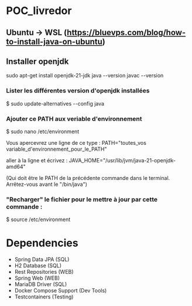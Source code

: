 # POC_livredor

## Ubuntu → WSL  (https://bluevps.com/blog/how-to-install-java-on-ubuntu)
## Installer openjdk
sudo apt-get install openjdk-21-jdk
java --version
javac --version

### Lister les différentes version d'openjdk installées
$ sudo update-alternatives --config java

### Ajouter ce PATH aux veriable d'environnement
$ sudo nano /etc/environment

Vous apercevrez une ligne de ce type :
PATH="toutes_vos variable_d'environnement_pour_le_PATH"

aller à la ligne et écrivez : 
JAVA_HOME="/usr/lib/jvm/java-21-openjdk-amd64" 

(Qui doit être le PATH de la précédente commande dans le terminal. Arrêtez-vous avant le "/bin/java")

### "Recharger" le fichier pour le mettre à jour par cette commande :
$ source /etc/environment

# Dependencies 
- Spring Data JPA (SQL)
- H2 Database (SQL)
- Rest Repositories (WEB)
- Spring Web (WEB)
- MariaDB Driver (SQL)
- Docker Compose Support (Dev Tools)
- Testcontainers (Testing)
